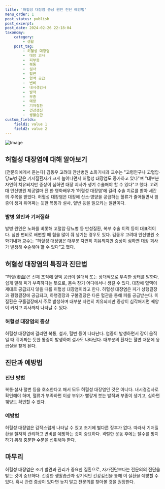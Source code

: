 ```yaml
---
title: '허혈성 대장염 증상 원인 진단 예방법'
menu_order: 1
post_status: publish
post_excerpt: 
post_date: 2024-02-26 22:18:04
taxonomy:
    category:
        - 생활
    post_tag:
        - 허혈성 대장염
        -  대장 괴사
        -  피부종
        -  복통
        -  설사
        -  혈변
        -  혈액 공급
        -  변비
        -  내시경검사
        -  발적
        -  부종
        -  예방
        -  기저질환
        -  건강검진
        -  생활습관
custom_fields:
    field1: value 1
    field2: value 2
---
```


![Image](https://imgnews.pstatic.net/image/469/2024/02/25/0000787282_001_20240225203101524.jpg?type=w647)

## 허혈성 대장염에 대해 알아보기
[전문의에게서 듣는다] 김동우 고려대 안산병원 소화기내과 교수는 "고령인구나 고혈압·당뇨병 같은 기저질환자가 크게 늘어나면서 허혈성 대장염도 증가하고 있다"며 "대부분 자연히 치유되지만 증상이 심하면 대장 괴사가 생겨 수술해야 할 수 있다"고 했다. 
고려대 안산병원 제공얼마 전 한 영화배우가 ‘허혈성 대장염’에 걸려 수술 치료를 받아 세간의 주목을 받았다. 허혈성 대장염은 대장에 산소·영양을 공급하는 혈류가 줄어들면서 염증이 생겨 쥐어짜는 듯한 복통과 설사, 혈변 등을 일으키는 질환이다.
### 발병 원인과 기저질환
발병 원인은 노화를 비롯해 고혈압·당뇨병 등 만성질환, 복부 수술 이력 등이 대표적이다. 심한 변비로 배변할 때 힘을 많이 줘 생기는 경우도 있다. 
김동우 고려대 안산병원 소화기내과 교수는 “허혈성 대장염은 대부분 자연히 치유되지만 증상이 심하면 대장 괴사가 발생해 수술해야 할 수 있다”고 했다.
## 허혈성 대장염의 특징과 진단법
“허혈(虛血)은 신체 조직에 혈액 공급이 절대적 또는 상대적으로 부족한 상태를 말한다. 쉽게 말해 피가 부족하다는 뜻으로, 몸속 장기 어디에서나 생길 수 있다. 대장에 혈액이 제대로 공급되지 않을 때를 허혈성 대장염이라고 한다. 
허혈성 대장염은 피가 상행결장과 횡행결장에 공급되고, 하행결장과 구불결장은 다른 혈관을 통해 피를 공급받는다. 이 질환은 구훌결장에서 주로 발생하며 대부분 자연히 치유되지만 증상이 심각해지면 궤양이 커지고 괴사까지 나타날 수 있다.
### 허혈성 대장염의 증상
허혈성 대장염에 걸리면 복통, 설사, 혈변 등이 나타난다. 염증이 발생하면서 장이 움직일 때 쥐어짜는 듯한 통증이 발생하며 설사도 나타난다. 대부분의 환자는 혈변 때문에 응급실을 찾게 된다.
## 진단과 예방법
### 진단 방법
복통·설사·혈변 등을 호소한다고 해서 모두 허혈성 대장염인 것은 아니다. 내시경검사로 확인해야 하며, 혈류가 부족하면 이상 부위가 빨갛게 붓는 발적과 부종이 생기고, 심하면 궤양도 확인할 수 있다. 
### 예방법
허혈성 대장염은 갑작스럽게 나타날 수 있고 초기에 별다른 징후가 없다. 따라서 기저질환을 철저히 관리하고 변비를 예방하는 것이 중요하다. 격렬한 운동 후에는 탈수를 방지하기 위해 충분한 수분을 섭취해야 한다.
## 마무리
허혈성 대장염은 조기 발견과 관리가 중요한 질환으로, 자가진단보다는 전문의의 진단을 받는 것이 중요하다. 건강한 생활습관과 정기적인 건강검진을 통해 이 질환을 예방할 수 있다. 혹시 관련 증상이 있다면 늦지 말고 전문의를 찾아볼 것을 권장한다.
